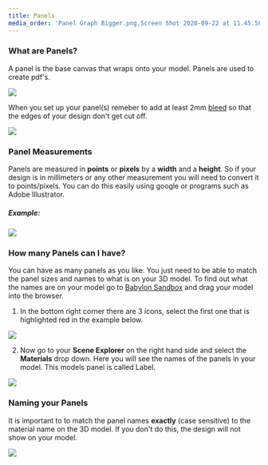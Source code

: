 ```yaml
---
title: Panels
media_order: 'Panel Graph Bigger.png,Screen Shot 2020-09-22 at 11.45.58 am.png,Screen Shot 2020-09-22 at 11.46.13 am.png,Screen Shot 2020-09-22 at 12.14.07 pm.png,Screen Shot 2020-09-22 at 12.14.17 pm.png,Screen Shot 2020-09-23 at 10.01.42 am.png'
---
```


### What are Panels? 

A panel is the base canvas that wraps onto your model. Panels are used to create pdf's.

![](https://help.spiff.com.au/user/pages/04.Spiff-Concepts/03.workflows/01.workflow-details/02.panels/Screen%20Shot%202020-09-23%20at%203.08.53%20pm.png)

When you set up your panel(s) remeber to add at least 2mm [bleed](https://en.wikipedia.org/wiki/Bleed_(printing)) so that the edges of your design don't get cut off.

![](https://help.spiff.com.au/user/pages/04.Spiff-Concepts/03.workflows/01.workflow-details/02.panels/Screen%20Shot%202020-09-22%20at%2011.46.13%20am.png)  
  
  ### Panel Measurements 

Panels are measured in **points** or **pixels** by a **width** and a **height**. So if your design is in millimeters or any other measurement you will need to convert it to points/pixels. You can do this easily using google or programs such as Adobe Illustrator.
  
##### Example:
![](https://help.spiff.com.au/user/pages/04.Spiff-Concepts/03.workflows/01.workflow-details/02.panels/Panel%20Graph%20Bigger.png)


### How many Panels can I have?

You can have as many panels as you like. You just need to be able to match the panel sizes and names to what is on your 3D model. To find out what the names are on your model go to [Babylon Sandbox](https://sandbox.babylonjs.com/) and drag your model into the browser. 

1. In the bottom right corner there are 3 icons, select the first one that is highlighted red in the example below.

![](https://help.spiff.com.au/user/pages/04.Spiff-Concepts/03.workflows/01.workflow-details/02.panels/Screen%20Shot%202020-09-22%20at%2012.14.07%20pm.png)

2. Now go to your **Scene Explorer** on the right hand side and select the **Materials** drop down.
Here you will see the names of the panels in your model. This models panel is called Label.

 ![](https://help.spiff.com.au/user/pages/04.Spiff-Concepts/03.workflows/01.workflow-details/02.panels/Screen%20Shot%202020-09-22%20at%2012.14.17%20pm.png)


### Naming your Panels

It is important to to match the panel names **exactly** (case sensitive) to the material name on the 3D model. If you don't do this, the design will not show on your model.

![](https://help.spiff.com.au/user/pages/04.Spiff-Concepts/03.workflows/01.workflow-details/02.panels/Screen%20Shot%202020-09-23%20at%2010.05.35%20am.png)
